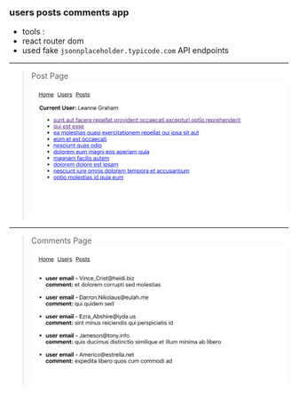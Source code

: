 ### users posts comments app 

- tools :
- react router dom 
- used fake ```jsonnplaceholder.typicode.com``` API endpoints

-------------------------------------------------------------
> Post Page
![main pic](./src/assets/posts.png)

------------------------------------------------------------- 
> Comments Page
![comment pic](./src/assets/comments.png)
